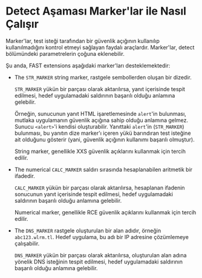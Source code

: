 # Detect Aşaması Marker'lar ile Nasıl Çalışır
Marker'lar, test isteği tarafından bir güvenlik açığının kullanılıp kullanılmadığını kontrol etmeyi sağlayan faydalı araçlardır. Marker'lar, detect bölümündeki parametrelerin çoğuna eklenebilir.

Şu anda, FAST extensions aşağıdaki marker'ları desteklemektedir:
* The `STR_MARKER` string marker, rastgele sembollerden oluşan bir dizedir.
    
    `STR_MARKER` yükün bir parçası olarak aktarılırsa, yanıt içerisinde tespit edilmesi, hedef uygulamadaki saldırının başarılı olduğu anlamına gelebilir.
    
    Örneğin, sunucunun yanıt HTML işaretlemesinde `alert`'in bulunması, mutlaka uygulamanın güvenlik açığına sahip olduğu anlamına gelmez. Sunucu `<alert>`'i kendisi oluşturabilir. Yanıttaki `alert`'in (`STR_MARKER`) bulunması, bu yanıtın dize marker'ı içeren yükü barındıran test isteğine ait olduğunu gösterir (yani, güvenlik açığının kullanımı başarılı olmuştur).
    
    String marker, genellikle XXS güvenlik açıklarını kullanmak için tercih edilir.

* The numerical `CALC_MARKER` saldırı sırasında hesaplanabilen aritmetik bir ifadedir.
    
    `CALC_MARKER` yükün bir parçası olarak aktarılırsa, hesaplanan ifadenin sonucunun yanıt içerisinde tespit edilmesi, hedef uygulamadaki saldırının başarılı olduğu anlamına gelebilir.
    
    Numerical marker, genellikle RCE güvenlik açıklarını kullanmak için tercih edilir.

* The `DNS_MARKER` rastgele oluşturulan bir alan adıdır, örneğin `abc123.wlrm.tl`. Hedef uygulama, bu adı bir IP adresine çözümlemeye çalışabilir.
    
    `DNS_MARKER` yükün bir parçası olarak aktarılırsa, oluşturulan alan adına yönelik DNS isteğinin tespit edilmesi, hedef uygulamadaki saldırının başarılı olduğu anlamına gelebilir.